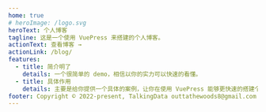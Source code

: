 ```yaml
---
home: true
# heroImage: /logo.svg
heroText: 个人博客
tagline: 这是一个使用 VuePress 来搭建的个人博客。
actionText: 查看博客 →
actionLink: /blog/
features:
  - title: 简介明了
    details: 一个很简单的 demo，相信以你的实力可以快速的看懂。
  - title: 具体作用
    details: 主要是给你提供一个具体的案例，让你在使用 VuePress 能够更快速的搭建个人博客网站，
footer: Copyright © 2022-present, TalkingData outtathewoods8@gmail.com.
---
```

